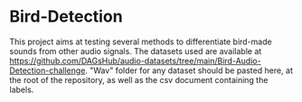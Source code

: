 # Bird-Detection

This project aims at testing several methods to differentiate bird-made sounds from other audio signals. The datasets used are available at https://github.com/DAGsHub/audio-datasets/tree/main/Bird-Audio-Detection-challenge. "Wav" folder for any dataset should be pasted here, at the root of the repository, as well as the csv document containing the labels.
